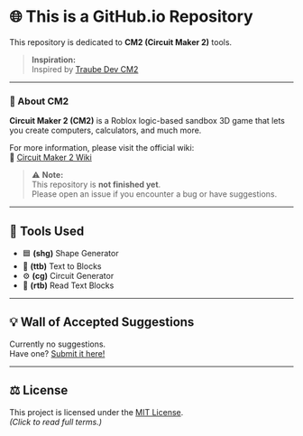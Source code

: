 # 🌐 This is a GitHub.io Repository
This repository is dedicated to **CM2 (Circuit Maker 2)** tools.

> **Inspiration:**  
> Inspired by [Traube Dev CM2](https://www.traube.dev/cm2)

---

### 🧠 About CM2
**Circuit Maker 2 (CM2)** is a Roblox logic-based sandbox 3D game that lets you create computers, calculators, and much more.

For more information, please visit the official wiki:  
🔗 [Circuit Maker 2 Wiki](https://cm2.fandom.com/wiki/Circuit_Maker_2_Wiki)

> ⚠️ **Note:**  
> This repository is **not finished yet**.  
> Please open an issue if you encounter a bug or have suggestions.

---

## 🧰 Tools Used
- 🟦 **(shg)** Shape Generator  
- 🔡 **(ttb)** Text to Blocks  
- ⚙️ **(cg)** Circuit Generator  
- 📖 **(rtb)** Read Text Blocks  

---

## 💡 Wall of Accepted Suggestions
Currently no suggestions.  
Have one? [Submit it here!](../../issues)

---

## ⚖️ License
This project is licensed under the [MIT License](LICENSE).  
*(Click to read full terms.)*
